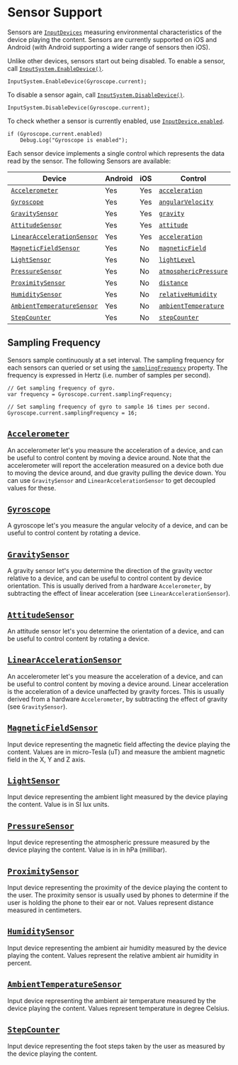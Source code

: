 # Sensor Support

Sensors are [`InputDevices`](Devices.md) measuring environmental characteristics of the device playing the content. Sensors are currently supported on iOS and Android (with Android supporting a wider range of sensors then iOS).

Unlike other devices, sensors start out being disabled. To enable a sensor, call [`InputSystem.EnableDevice()`]((../api/UnityEngine.InputSystem.InputSystem.html#UnityEngine_InputSystem_InputSystem_EnableDevice_UnityEngine_InputSystem_InputDevice_)).

```
InputSystem.EnableDevice(Gyroscope.current);
```

To disable a sensor again, call [`InputSystem.DisableDevice()`](../api/UnityEngine.InputSystem.InputSystem.html#UnityEngine_InputSystem_InputSystem_DisableDevice_UnityEngine_InputSystem_InputDevice_).

```
InputSystem.DisableDevice(Gyroscope.current);
```

To check whether a sensor is currently enabled, use [`InputDevice.enabled`](../api/UnityEngine.InputSystem.InputDevice.html#UnityEngine_InputSystem_InputDevice_enabled).

```
if (Gyroscope.current.enabled)
    Debug.Log("Gyroscope is enabled");
```

Each sensor device implements a single control which represents the data read by the sensor. The following Sensors are available:

|Device|Android|iOS|Control|Type|
|------|-------|---|-------|----|
|[`Accelerometer`](#accelerometer)|Yes|Yes|[`acceleration`](../api/UnityEngine.InputSystem.Accelerometer.html#UnityEngine_InputSystem_Accelerometer_acceleration)|[`Vector3Control`](../api/UnityEngine.InputSystem.Controls.Vector3Control.html)|
|[`Gyroscope`](#gyroscope)|Yes|Yes|[`angularVelocity`](../api/UnityEngine.InputSystem.Gyroscope.html#UnityEngine_InputSystem_Gyroscope_angularVelocity)|[`Vector3Control`](../api/UnityEngine.InputSystem.Controls.Vector3Control.html)|
|[`GravitySensor`](#gravitysensor)|Yes|Yes|[`gravity`](../api/UnityEngine.InputSystem.GravitySensor.html#UnityEngine_InputSystem_GravitySensor_gravity)|[`Vector3Control`](../api/UnityEngine.InputSystem.Controls.Vector3Control.html)|
|[`AttitudeSensor`](#attitudesensor)|Yes|Yes|[`attitude`](../api/UnityEngine.InputSystem.AttitudeSensor.html#properties)|[`QuaternionControl`](../api/UnityEngine.InputSystem.Controls.QuaternionControl.html)|
|[`LinearAccelerationSensor`](#linearaccelerationsensor)|Yes|Yes|[`acceleration`](../api/UnityEngine.InputSystem.LinearAccelerationSensor.html#UnityEngine_InputSystem_LinearAccelerationSensor_acceleration)|[`Vector3Control`](../api/UnityEngine.InputSystem.Controls.Vector3Control.html)|
|[`MagneticFieldSensor`](#magneticfieldsensor)|Yes|No|[`magneticField`](../api/UnityEngine.InputSystem.MagneticFieldSensor.html#UnityEngine_InputSystem_MagneticFieldSensor_magneticField)|[`Vector3Control`](../api/UnityEngine.InputSystem.Controls.Vector3Control.html)|
|[`LightSensor`](#lightsensor)|Yes|No|[`lightLevel`](../api/UnityEngine.InputSystem.LightSensor.html#UnityEngine_InputSystem_LightSensor_lightLevel)|[`AxisControl`](../api/UnityEngine.InputSystem.Controls.AxisControl.html)|
|[`PressureSensor`](#pressuresensor)|Yes|No|[`atmosphericPressure`](../api/UnityEngine.InputSystem.PressureSensor.html#UnityEngine_InputSystem_PressureSensor_atmosphericPressure)|[`AxisControl`](../api/UnityEngine.InputSystem.Controls.AxisControl.html)|
|[`ProximitySensor`](#proximitysensor)|Yes|No|[`distance`](../api/UnityEngine.InputSystem.ProximitySensor.html#UnityEngine_InputSystem_ProximitySensor_distance)|[`AxisControl`](../api/UnityEngine.InputSystem.Controls.AxisControl.html)|
|[`HumiditySensor`](#humiditysensor)|Yes|No|[`relativeHumidity`](../api/UnityEngine.InputSystem.HumiditySensor.html#UnityEngine_InputSystem_HumiditySensor_relativeHumidity)|[`AxisControl`](../api/UnityEngine.InputSystem.Controls.AxisControl.html)|
|[`AmbientTemperatureSensor`](#ambienttemperaturesensor)|Yes|No|[`ambientTemperature`](../api/UnityEngine.InputSystem.AmbientTemperatureSensor.html#UnityEngine_InputSystem_AmbientTemperatureSensor_ambientTemperature)|[`AxisControl`](../api/UnityEngine.InputSystem.Controls.AxisControl.html)|
|[`StepCounter`](#stepcounter)|Yes|No|[`stepCounter`](../api/UnityEngine.InputSystem.StepCounter.html#UnityEngine_InputSystem_StepCounter_stepCounter)|[`IntegerControl`](../api/UnityEngine.InputSystem.Controls.IntegerControl.html)|

## Sampling Frequency

Sensors sample continuously at a set interval. The sampling frequency for each sensors can queried or set using the [`samplingFrequency`](../api/UnityEngine.InputSystem.Sensor.html#UnityEngine_InputSystem_Sensor_samplingFrequency) property. The frequency is expressed in Hertz (i.e. number of samples per second).

```
// Get sampling frequency of gyro.
var frequency = Gyroscope.current.samplingFrequency;

// Set sampling frequency of gyro to sample 16 times per second.
Gyroscope.current.samplingFrequency = 16;
```

## <a name="accelerometer"></a>[`Accelerometer`](../api/UnityEngine.InputSystem.Accelerometer.html)

An accelerometer let's you measure the acceleration of a device, and can be useful to control content by moving a device around. Note that the accelerometer will report the acceleration measured on a device both due to moving the device around, and due gravity pulling the device down. You can use `GravitySensor` and `LinearAccelerationSensor` to get decoupled values for these.

## <a name="gyroscope"></a>[`Gyroscope`](../api/UnityEngine.InputSystem.Gyroscope.html)

A gyroscope let's you measure the angular velocity of a device, and can be useful to control content by rotating a device.

## <a name="gravitysensor"></a>[`GravitySensor`](../api/UnityEngine.InputSystem.GravitySensor.html)

A gravity sensor let's you determine the direction of the gravity vector relative to a device, and can be useful to control content by device orientation. This is usually derived from a hardware `Accelerometer`, by subtracting the effect of linear acceleration (see `LinearAccelerationSensor`).

## <a name="attitudesensor"></a>[`AttitudeSensor`](../api/UnityEngine.InputSystem.AttitudeSensor.html)

An attitude sensor let's you determine the orientation of a device, and can be useful to control content by rotating a device.

## <a name="linearaccelerationsensor"></a>[`LinearAccelerationSensor`](../api/UnityEngine.InputSystem.LinearAccelerationSensor.html)

An accelerometer let's you measure the acceleration of a device, and can be useful to control content by moving a device around. Linear acceleration is the acceleration of a device unaffected by gravity forces. This is usually derived from a hardware `Accelerometer`, by subtracting the effect of gravity (see `GravitySensor`).

## <a name="magneticfieldsensor"></a>[`MagneticFieldSensor`](../api/UnityEngine.InputSystem.MagneticFieldSensor.html)

Input device representing the magnetic field affecting the device playing the content. Values are in micro-Tesla (uT) and measure the ambient magnetic field in the X, Y and Z axis.

## <a name="lightsensor"></a>[`LightSensor`](../api/UnityEngine.InputSystem.LightSensor.html)

Input device representing the ambient light measured by the device playing the content. Value is in SI lux units.

## <a name="pressuresensor"></a>[`PressureSensor`](../api/UnityEngine.InputSystem.PressureSensor.html)

Input device representing the atmospheric pressure measured by the device playing the content. Value is in in hPa (millibar).

## <a name="proximitysensor"></a>[`ProximitySensor`](../api/UnityEngine.InputSystem.ProximitySensor.html)

Input device representing the proximity of the device playing the content to the user. The proximity sensor is usually used by phones to determine if the user is holding the phone to their ear or not. Values represent distance measured in centimeters.

## <a name="humiditysensor"></a>[`HumiditySensor`](../api/UnityEngine.InputSystem.HumiditySensor.html)

Input device representing the ambient air humidity measured by the device playing the content. Values represent the relative ambient air humidity in percent.

## <a name="ambienttemperaturesensor"></a>[`AmbientTemperatureSensor`](../api/UnityEngine.InputSystem.AmbientTemperatureSensor.html)

Input device representing the ambient air temperature measured by the device playing the content. Values represent temperature in degree Celsius.

## <a name="stepcounter"></a>[`StepCounter`](../api/UnityEngine.InputSystem.StepCounter.html)

Input device representing the foot steps taken by the user as measured by the device playing the content.
